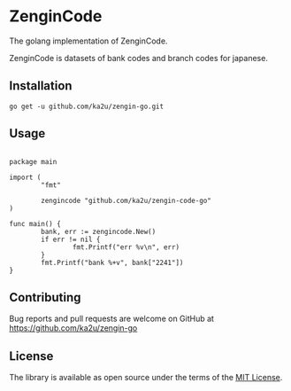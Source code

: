# ZenginCode

The golang implementation of ZenginCode.

ZenginCode is datasets of bank codes and branch codes for japanese.

## Installation

```golang
go get -u github.com/ka2u/zengin-go.git
```

## Usage

```golang

package main

import (
        "fmt"

        zengincode "github.com/ka2u/zengin-code-go"
)

func main() {
        bank, err := zengincode.New()
        if err != nil {
                fmt.Printf("err %v\n", err)
        }
        fmt.Printf("bank %+v", bank["2241"])
}

```

## Contributing

Bug reports and pull requests are welcome on GitHub at https://github.com/ka2u/zengin-go

## License

The library is available as open source under the terms of the [MIT License](http://opensource.org/licenses/MIT).